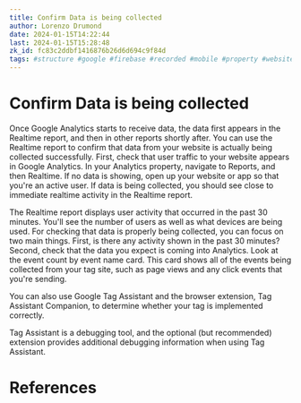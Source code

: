 ```yaml
---
title: Confirm Data is being collected
author: Lorenzo Drumond
date: 2024-01-15T14:22:44
last: 2024-01-15T15:28:48
zk_id: fc83c2ddbf1416876b26d6d694c9f84d
tags: #structure #google #firebase #recorded #mobile #property #website #real_time #account #advertising #data_stream #reports #ga4 #analytics #marketing #sales #tag #data
---
```



# Confirm Data is being collected
Once Google Analytics starts to receive data, the data first appears in the
Realtime report, and then in other reports shortly after. You can use the
Realtime report to confirm that data from your website is actually being
collected successfully. First, check that user traffic to your website appears
in Google Analytics. In your Analytics property, navigate to Reports, and then
Realtime. If no data is showing, open up your website or app so that you're an
active user. If data is being collected, you should see close to immediate
realtime activity in the Realtime report.

The Realtime report displays user activity that occurred in the past 30
minutes. You'll see the number of users as well as what devices are being used.
For checking that data is properly being collected, you can focus on two main
things. First, is there any activity shown in the past 30 minutes? Second,
check that the data you expect is coming into Analytics. Look at the event
count by event name card. This card shows all of the events being collected
from your tag site, such as page views and any click events that you're sending.

You can also use Google Tag Assistant and the browser extension, Tag Assistant
Companion, to determine whether your tag is implemented correctly.

Tag Assistant is a debugging tool, and the optional (but recommended) extension
provides additional debugging information when using Tag Assistant.

# References

